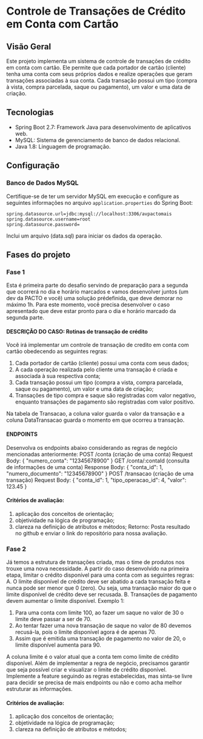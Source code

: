﻿# Controle de Transações de Crédito em Conta com Cartão

## Visão Geral

Este projeto implementa um sistema de controle de transações de crédito em conta com cartão. 
Ele permite que cada portador de cartão (cliente) tenha uma conta com seus próprios dados e realize operações que geram transações associadas à sua conta. 
Cada transação possui um tipo (compra à vista, compra parcelada, saque ou pagamento), um valor e uma data de criação.

## Tecnologias

- Spring Boot 2.7: Framework Java para desenvolvimento de aplicativos web.
- MySQL: Sistema de gerenciamento de banco de dados relacional.
- Java 1.8: Linguagem de programação.

## Configuração

### Banco de Dados MySQL

Certifique-se de ter um servidor MySQL em execução e configure as seguintes informações no arquivo `application.properties` do Spring Boot:

```properties
spring.datasource.url=jdbc:mysql://localhost:3306/avpactomais
spring.datasource.username=root
spring.datasource.password=
```

Inclui um arquivo (data.sql) para iniciar os dados da operação.

## Fases do projeto
### Fase 1
Esta é primeira parte do desafio servindo de preparação para a segunda que ocorrerá no dia e
horário marcados e vamos desenvolver juntos (um dev da PACTO e você) uma solução prédefinida, que deve demorar no máximo 1h.
Para este momento, você precisa desenvolver o caso apresentado que deve estar pronto para o
dia e horário marcado da segunda parte.

#### DESCRIÇÃO DO CASO: Rotinas de transação de crédito
Você irá implementar um controle de transação de credito em conta com cartão obedecendo as
seguintes regras:

1. Cada portador de cartão (cliente) possui uma conta com seus dados;
2. A cada operação realizada pelo cliente uma transação é criada e associada à sua respectiva
conta;
3. Cada transação possui um tipo (compra a vista, compra parcelada, saque ou pagamento), um
valor e uma data de criação;
4. Transações de tipo compra e saque são registradas com valor negativo, enquanto transações
de pagamento são registradas com valor positivo.

Na tabela de Transacao, a coluna valor guarda o valor da transação e a coluna DataTransacao
guarda o momento em que ocorreu a transação.

#### ENDPOINTS
Desenvolva os endpoints abaixo considerando as regras de negócio mencionadas
anteriormente:
POST /conta (criação de uma conta)
Request Body:
{
"numero_conta": "12345678900"
}
GET /conta/:contaId (consulta de informações de uma conta)
Response Body:
{
"conta_id": 1,
"numero_documento": "12345678900"
}
POST /transacao (criação de uma transação)
Request Body:
{
"conta_id": 1,
"tipo_operacao_id": 4,
"valor": 123.45
}

#### Critérios de avaliação:
1. aplicação dos conceitos de orientação;
2. objetividade na lógica de programação;
3. clareza na definição de atributos e métodos;
Retorno: Posta resultado no github e enviar o link do repositório para nossa avaliação.

### Fase 2
Já temos a estrutura de transações criada, mas o time de produtos nos trouxe uma nova
necessidade.
A partir do caso desenvolvido na primeira etapa, limitar o crédito disponível para uma conta
com as seguintes regras:
A. O limite disponível de crédito deve ser abatido a cada transação feita e nunca pode ser
menor que 0 (zero). Ou seja, uma transação maior do que o limite disponível de crédito
deve ser recusada.
B. Transações de pagamento devem aumentar o limite disponível.
Exemplo 1:
1) Para uma conta com limite 100, ao fazer um saque no valor de 30 o limite deve passar
a ser de 70.
2) Ao tentar fazer uma nova transação de saque no valor de 80 devemos recusá-la, pois o
limite disponível agora é de apenas 70.
3) Assim que é emitida uma transação de pagamento no valor de 20, o limite disponível
aumenta para 90.

A coluna limite é o valor atual que a conta tem como limite de crédito disponível.
Além de implementar a regra de negócio, precisamos garantir que seja possível criar e
visualizar o limite de crédito disponível.
Implemente a feature seguindo as regras estabelecidas, mas sinta-se livre para decidir se
precisa de mais endpoints ou não e como acha melhor estruturar as informações.

#### Critérios de avaliação:
1. aplicação dos conceitos de orientação;
2. objetividade na lógica de programação;
3. clareza na definição de atributos e métodos;
